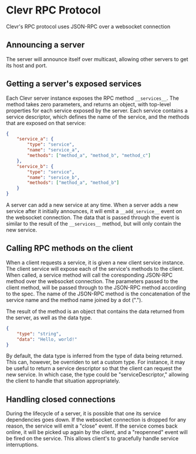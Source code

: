 # Clevr RPC Protocol

Clevr's RPC protocol uses JSON-RPC over a websocket connection

## Announcing a server

The server will announce itself over multicast, allowing other servers
to get its host and port.

## Getting a server's exposed services

Each Clevr server instance exposes the RPC method `__services__`. The method
takes zero parameters, and returns an object, with top-level properties
for each service exposed by the server. Each service contains a service
descriptor, which defines the name of the service, and the methods that
are exposed on that service:

```json
{
	"service_a": {
		"type": "service",
		"name": "service_a",
		"methods": ["method_a", "method_b", "method_c"]
	},
	"service_b": {
		"type": "service",
		"name": "service_b",
		"methods": ["method_a", "method_b"]
	}
}
```

A server can add a new service at any time. When a server adds a new service
after it initially announces, it will emit a `__add_service__` event on the
websocket connection. The data that is passed through the event is similar
to the result of the `__services__` method, but will only contain the new
service.

## Calling RPC methods on the client

When a client requests a service, it is given a new client service instance.
The client service will expose each of the service's methods to the client.
When called, a service method will call the coresponding JSON-RPC method
over the websocket connection. The parameters passed to the client method,
will be passed through to the JSON-RPC method according to the spec. The name
of the JSON-RPC method is the concatenation of the service name and the method
name joined by a dot (".").

The result of the method is an object that contains the data returned from the
server, as well as the data type.

```json
{
	"type": "string",
	"data": "Hello, world!"
}
```

By default, the data type is inferred from the type of data being returned.
This can, however, be overriden to set a custom type. For instance, it may
be useful to return a service descriptor so that the client can request
the new service. In which case, the type could be "serviceDescriptor," allowing
the client to handle that situation appropriately.

## Handling closed connections

During the lifecycle of a server, it is possible that one its service
dependencies goes down. If the websocket connection is dropped for any reason,
the service will emit a "close" event. If the service comes back online, it
will be picked up again by the client, and a "reopenned" event will be fired
on the service. This allows client's to gracefully handle
service interruptions.